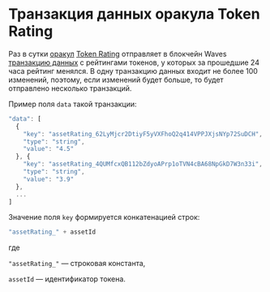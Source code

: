 # Транзакция данных оракула Token Rating

Раз в сутки [оракул](/waves-oracles/oracle.md) [Token Rating](https://oracles.wavesexplorer.com/oracle/3P2eDV4pWJGmPjLGLrW4dsMA53te4gzkwnH) отправляет в блокчейн Waves [транзакцию данных](/blockchain/transaction-type/data-transaction.md) с рейтингами токенов, у которых за прошедшие 24 часа рейтинг менялся. В одну транзакцию данных входит не более 100 изменений, поэтому, если изменений будет больше, то будет отправлено несколько транзакций.

Пример поля `data` такой транзакции:

```js
"data": [
  {
    "key": "assetRating_62LyMjcr2DtiyF5yVXFhoQ2q414VPPJXjsNYp72SuDCH",
    "type": "string",
    "value": "4.5"
  }, {
    "key": "assetRating_4QUMfcxQB112bZdyoAPrp1oTVN4cBA68NpGkD7W3n33i",
    "type": "string",
    "value": "3.9"
  },
  ...
]
```

Значение поля `key` формируется конкатенацией строк:

```js
"assetRating_" + assetId
```

где

`"assetRating_"` — строковая константа,

`assetId` — идентификатор токена.